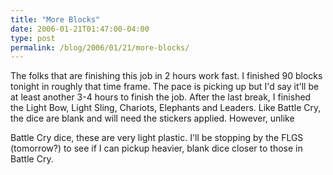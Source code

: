 ```yaml
---
title: "More Blocks"
date: 2006-01-21T01:47:00-04:00
type: post
permalink: /blog/2006/01/21/more-blocks/
---
```

The folks that are finishing this job in 2 hours work fast. I finished 90 blocks tonight in roughly that time frame. The pace is picking up but I'd say it'll be at least another 3-4 hours to finish the job. After the last break, I finished the Light Bow, Light Sling, Chariots, Elephants and Leaders. Like Battle Cry, the dice are blank and will need the stickers applied. However, unlike

Battle Cry dice, these are very light plastic. I'll be stopping by the FLGS (tomorrow?) to see if I can pickup heavier, blank dice closer to those in Battle Cry.

